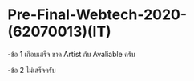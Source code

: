 # Pre-Final-Webtech-2020-(62070013)(IT)
-ข้อ 1 เกือบเสร็จ ขาด Artist กับ Avaliable ครับ

-ข้อ 2 ไม่เสร็จครับ
